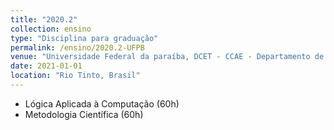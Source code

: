 ```yaml
---
title: "2020.2"
collection: ensino
type: "Disciplina para graduação"
permalink: /ensino/2020.2-UFPB
venue: "Universidade Federal da paraíba, DCET - CCAE - Departamento de Ciência Exatas"
date: 2021-01-01
location: "Rio Tinto, Brasil"
---
```


- Lógica Aplicada à Computação (60h)
- Metodologia Científica (60h)